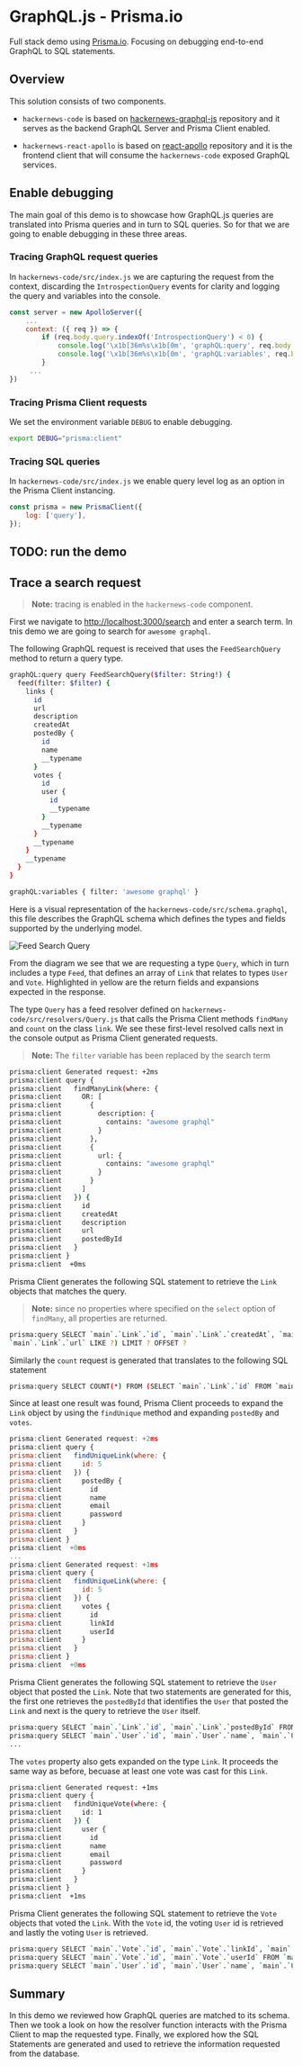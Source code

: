 # GraphQL.js - Prisma.io

Full stack demo using [Prisma.io](https://www.prisma.io/). Focusing on debugging end-to-end GraphQL to SQL statements.

## Overview

This solution consists of two components.

- `hackernews-code` is based on [hackernews-graphql-js](https://github.com/howtographql/graphql-js) repository and it serves as the backend GraphQL Server and Prisma Client enabled.

- `hackernews-react-apollo` is based on [react-apollo](https://github.com/howtographql/react-apollo) repository and it is the frontend client that will consume the `hackernews-code` exposed GraphQL services.

## Enable debugging

The main goal of this demo is to showcase how GraphQL.js queries are translated into Prisma queries and in turn to SQL queries. So for that we are going to enable debugging in these three areas.

### Tracing GraphQL request queries

In `hackernews-code/src/index.js` we are capturing the request from the context, discarding the `IntrospectionQuery` events for clarity and logging the query and variables into the console.

```javascript
const server = new ApolloServer({
    ...
    context: ({ req }) => {
        if (req.body.query.indexOf('IntrospectionQuery') < 0) {
            console.log('\x1b[36m%s\x1b[0m', 'graphQL:query', req.body.query);
            console.log('\x1b[36m%s\x1b[0m', 'graphQL:variables', req.body.variables);
        }
     ...
})
```

### Tracing Prisma Client requests

We set the environment variable `DEBUG` to enable debugging.

```bash
export DEBUG="prisma:client"
```

### Tracing SQL queries

In `hackernews-code/src/index.js` we enable query level log as an option in the Prisma Client instancing.

```javascript
const prisma = new PrismaClient({
    log: ['query'],
});
```

## TODO: run the demo

## Trace a search request

> **Note:** tracing is enabled in the `hackernews-code` component. 

First we navigate to [http://localhost:3000/search](http://localhost:3000/search) and enter a search term. In tnis demo we are going to search for `awesome graphql`.

The following GraphQL request is received that uses the `FeedSearchQuery` method to return a query type.

```bash
graphQL:query query FeedSearchQuery($filter: String!) {
  feed(filter: $filter) {
    links {
      id
      url
      description
      createdAt
      postedBy {
        id
        name
        __typename
      }
      votes {
        id
        user {
          id
          __typename
        }
        __typename
      }
      __typename
    }
    __typename
  }
}

graphQL:variables { filter: 'awesome graphql' }
```

Here is a visual representation of the `hackernews-code/src/schema.graphql`, this file describes the GraphQL schema which defines the types and fields supported by the underlying model.

![Feed Search Query](docs/img/feed-search-query.png)

From the diagram we see that we are requesting a type `Query`, which in turn includes a type `Feed`, that defines an array of `Link` that relates to types `User` and `Vote`. Highlighted in yellow are the return fields and expansions expected in the response.

The type `Query` has a feed resolver defined on `hackernews-code/src/resolvers/Query.js` that calls the Prisma Client methods `findMany` and `count` on the class `link`. We see these first-level resolved calls next in the console output as Prisma Client generated requests.

> **Note:** The `filter` variable has been replaced by the search term

```bash
prisma:client Generated request: +2ms
prisma:client query {
prisma:client   findManyLink(where: {
prisma:client     OR: [
prisma:client       {
prisma:client         description: {
prisma:client           contains: "awesome graphql"
prisma:client         }
prisma:client       },
prisma:client       {
prisma:client         url: {
prisma:client           contains: "awesome graphql"
prisma:client         }
prisma:client       }
prisma:client     ]
prisma:client   }) {
prisma:client     id
prisma:client     createdAt
prisma:client     description
prisma:client     url
prisma:client     postedById
prisma:client   }
prisma:client }
prisma:client  +0ms
```

Prisma Client generates the following SQL statement to retrieve the `Link` objects that matches the query.

> **Note:** since no properties where specified on the `select` option of `findMany`, all properties are returned.

```bash
prisma:query SELECT `main`.`Link`.`id`, `main`.`Link`.`createdAt`, `main`.`Link`.`description`, `main`.`Link`.`url`, `main`.`Link`.`postedById` FROM `main`.`Link` WHERE (`main`.`Link`.`description` LIKE ? OR 
`main`.`Link`.`url` LIKE ?) LIMIT ? OFFSET ?
```

Similarly the `count` request is generated that translates to the following SQL statement

```bash
prisma:query SELECT COUNT(*) FROM (SELECT `main`.`Link`.`id` FROM `main`.`Link` WHERE (`main`.`Link`.`description` LIKE ? OR `main`.`Link`.`url` LIKE ?) LIMIT ? OFFSET ?) AS `sub`
```

Since at least one result was found, Prisma Client proceeds to expand the `Link` object by using the `findUnique` method and expanding `postedBy` and `votes`.

```javascript 
prisma:client Generated request: +2ms
prisma:client query {
prisma:client   findUniqueLink(where: {
prisma:client     id: 5
prisma:client   }) {
prisma:client     postedBy {
prisma:client       id
prisma:client       name
prisma:client       email
prisma:client       password
prisma:client     }
prisma:client   }
prisma:client }
prisma:client  +0ms
...
prisma:client Generated request: +1ms
prisma:client query {
prisma:client   findUniqueLink(where: {
prisma:client     id: 5
prisma:client   }) {
prisma:client     votes {
prisma:client       id
prisma:client       linkId
prisma:client       userId
prisma:client     }
prisma:client   }
prisma:client }
prisma:client  +0ms
```

Prisma Client generates the following SQL statement to retrieve the `User` object that posted the `Link`. Note that two statements are generated for this, the first one retrieves the `postedById` that identifies the `User` that posted the `Link` and next is the query to retrieve the `User` itself.

```bash
prisma:query SELECT `main`.`Link`.`id`, `main`.`Link`.`postedById` FROM `main`.`Link` WHERE `main`.`Link`.`id` = ? LIMIT ? OFFSET ?
prisma:query SELECT `main`.`User`.`id`, `main`.`User`.`name`, `main`.`User`.`email`, `main`.`User`.`password` FROM `main`.`User` WHERE `main`.`User`.`id` IN (?) LIMIT ? OFFSET ?
...
```

The `votes` property also gets expanded on the type `Link`. It proceeds the same way as before, becuase at least one vote was cast for this `Link`.

```bash
prisma:client Generated request: +1ms
prisma:client query {
prisma:client   findUniqueVote(where: {
prisma:client     id: 1
prisma:client   }) {
prisma:client     user {
prisma:client       id
prisma:client       name
prisma:client       email
prisma:client       password
prisma:client     }
prisma:client   }
prisma:client }
prisma:client  +1ms
```

Prisma Client generates the following SQL statement to retrieve the `Vote` objects that voted the `Link`. With the `Vote` id, the voting `User` id is retrieved and lastly the voting `User` is retrieved.

```bash
prisma:query SELECT `main`.`Vote`.`id`, `main`.`Vote`.`linkId`, `main`.`Vote`.`userId` FROM `main`.`Vote` WHERE `main`.`Vote`.`linkId` IN (?) LIMIT ? OFFSET ?
prisma:query SELECT `main`.`Vote`.`id`, `main`.`Vote`.`userId` FROM `main`.`Vote` WHERE `main`.`Vote`.`id` = ? LIMIT ? OFFSET ?
prisma:query SELECT `main`.`User`.`id`, `main`.`User`.`name`, `main`.`User`.`email`, `main`.`User`.`password` FROM `main`.`User` WHERE `main`.`User`.`id` IN (?) LIMIT ? OFFSET ?
```

## Summary

In this demo we reviewed how GraphQL queries are matched to its schema. Then we took a look on how the resolver function interacts with the Prisma Client to map the requested type. Finally, we explored how the SQL Statements are generated and used to retrieve the information requested from the database.
